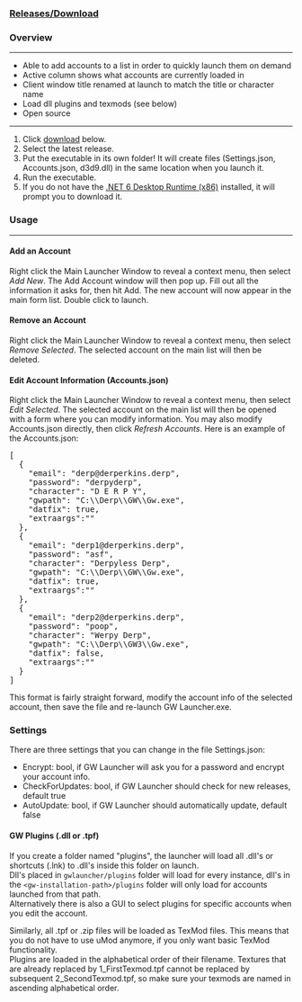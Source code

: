 
### [Releases/Download](https://github.com/GregLando113/gwlauncher/releases)

### Overview

* * *

*   Able to add accounts to a list in order to quickly launch them on demand
*   Active column shows what accounts are currently loaded in
*   Client window title renamed at launch to match the title or character name
*   Load dll plugins and texmods (see below)
*   Open source

* * *

1.  Click [download](https://github.com/GregLando113/gwlauncher/releases) below.
2.  Select the latest release.
3.  Put the executable in its own folder! It will create files (Settings.json, Accounts.json, d3d9.dll) in the same location when you launch it.
4.  Run the executable.
5.  If you do not have the [.NET 6 Desktop Runtime (x86)](https://dotnet.microsoft.com/en-us/download/dotnet/6.0) installed, it will prompt you to download it.

### Usage

* * *

#### Add an Account

Right click the Main Launcher Window to reveal a context menu, then select _Add New_. The Add Account window will then pop up. Fill out all the information it asks for, then hit Add. The new account will now appear in the main form list. Double click to launch.

#### Remove an Account

Right click the Main Launcher Window to reveal a context menu, then select _Remove Selected_. The selected account on the main list will then be deleted.

#### Edit Account Information (Accounts.json)

Right click the Main Launcher Window to reveal a context menu, then select _Edit Selected_. The selected account on the main list will then be opened with a form where you can modify information. You may also modify Accounts.json directly, then click _Refresh Accounts_. Here is an example of the Accounts.json:

<pre>[
  {
    "email": "derp@derperkins.derp",
    "password": "derpyderp",
    "character": "D E R P Y",
    "gwpath": "C:\\Derp\\GW\\Gw.exe",
    "datfix": true,
    "extraargs":""
  },
  {
    "email": "derp1@derperkins.derp",
    "password": "asf",
    "character": "Derpyless Derp",
    "gwpath": "C:\\Derp\\GW\\Gw.exe",
    "datfix": true,
    "extraargs":""
  },
  {
    "email": "derp2@derperkins.derp",
    "password": "poop",
    "character": "Werpy Derp",
    "gwpath": "C:\\Derp\\GW3\\Gw.exe",
    "datfix": false,
    "extraargs":""
  }
]
</pre>

This format is fairly straight forward, modify the account info of the selected account, then save the file and re-launch GW Launcher.exe.

### Settings

There are three settings that you can change in the file Settings.json:

*	Encrypt: bool, if GW Launcher will ask you for a password and encrypt your account info.
*	CheckForUpdates: bool, if GW Launcher should check for new releases, default true
*	AutoUpdate: bool, if GW Launcher should automatically update, default false

#### GW Plugins (.dll or .tpf)

If you create a folder named "plugins", the launcher will load all .dll's or shortcuts (.lnk) to .dll's inside this folder on launch.  
Dll's placed in `gwlauncher/plugins` folder will load for every instance, dll's in the `<gw-installation-path>/plugins` folder will only load for accounts launched from that path.  
Alternatively there is also a GUI to select plugins for specific accounts when you edit the account.

Similarly, all .tpf or .zip files will be loaded as TexMod files. This means that you do not have to use uMod anymore, if you only want basic TexMod functionality.  
Plugins are loaded in the alphabetical order of their filename. Textures that are already replaced by 1_FirstTexmod.tpf cannot be replaced by subsequent 2_SecondTexmod.tpf, so make sure your texmods are named in ascending alphabetical order.
